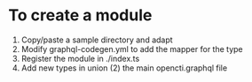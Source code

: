 # To create a module

1. Copy/paste a sample directory and adapt
2. Modify graphql-codegen.yml to add the mapper for the type
3. Register the module in ./index.ts
4. Add new types in union (2) the main opencti.graphql file
